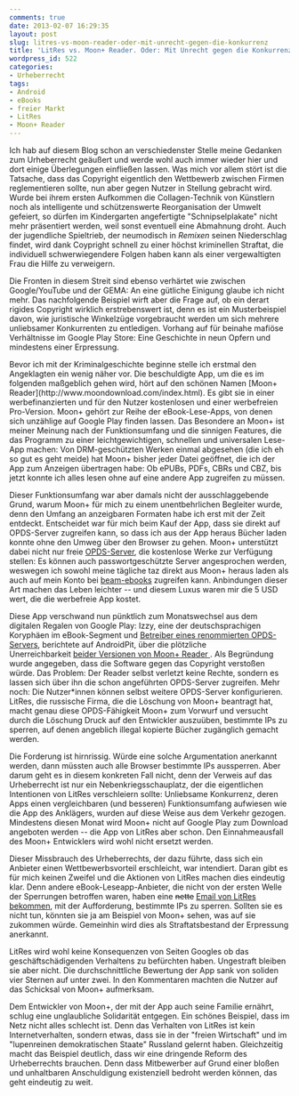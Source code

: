 ```yaml
---
comments: true
date: 2013-02-07 16:29:35
layout: post
slug: litres-vs-moon-reader-oder-mit-unrecht-gegen-die-konkurrenz
title: 'LitRes vs. Moon+ Reader. Oder: Mit Unrecht gegen die Konkurrenz'
wordpress_id: 522
categories:
- Urheberrecht
tags:
- Android
- eBooks
- freier Markt
- LitRes
- Moon+ Reader
---
```


Ich hab auf diesem Blog schon an verschiedenster Stelle meine Gedanken zum Urheberrecht geäußert und werde wohl auch immer wieder hier und dort einige Überlegungen einfließen lassen. Was mich vor allem stört ist die Tatsache, dass das Copyright eigentlich den Wettbewerb zwischen Firmen reglementieren sollte, nun aber gegen Nutzer in Stellung gebracht wird. Wurde bei ihrem ersten Aufkommen die Collagen-Technik von Künstlern noch als intelligente und schützenswerte Reorganisation der Umwelt gefeiert, so dürfen im Kindergarten angefertigte "Schnipselplakate" nicht mehr präsentiert werden, weil sonst eventuell eine Abmahnung droht. Auch der jugendliche Spieltrieb, der neumodisch in _Remixen_ seinen Niederschlag findet, wird dank Coypright schnell zu einer höchst kriminellen Straftat, die individuell schwerwiegendere Folgen haben kann als einer vergewaltigten Frau die Hilfe zu verweigern.

Die Fronten in diesem Streit sind ebenso verhärtet wie zwischen Google/YouTube und der GEMA: An eine gütliche Einigung glaube ich nicht mehr. Das nachfolgende Beispiel wirft aber die Frage auf, ob ein derart rigides Copyright wirklich erstrebenswert ist, denn es ist ein Musterbeispiel davon, wie juristische Winkelzüge vorgebraucht werden um sich mehrere unliebsamer Konkurrenten zu entledigen. Vorhang auf für beinahe mafiöse Verhältnisse im Google Play Store: Eine Geschichte in neun Opfern und mindestens einer Erpressung.

<!-- more -->Bevor ich mit der Kriminalgeschichte beginne stelle ich erstmal den Angeklagten ein wenig näher vor. Die beschuldigte App, um die es im folgenden maßgeblich gehen wird, hört auf den schönen Namen [Moon+ Reader](http://www.moondownload.com/index.html). Es gibt sie in einer werbefinanzierten und für den Nutzer kostenlosen und einer werbefreien Pro-Version. Moon+ gehört zur Reihe der eBook-Lese-Apps, von denen sich unzählige auf Google Play finden lassen. Das Besondere an Moon+ ist meiner Meinung nach der Funktionsumfang und die sinnigen Features, die das Programm zu einer leichtgewichtigen, schnellen und universalen Lese-App machen: Von DRM-geschützten Werken einmal abgesehen (die ich eh so gut es geht meide) hat Moon+ bisher jeder Datei geöffnet, die ich der App zum Anzeigen übertragen habe: Ob ePUBs, PDFs, CBRs und CBZ, bis jetzt konnte ich alles lesen ohne auf eine andere App zugreifen zu müssen.

Dieser Funktionsumfang war aber damals nicht der ausschlaggebende Grund, warum Moon+ für mich zu einem unentbehrlichen Begleiter wurde, denn den Umfang an anzeigbaren Formaten habe ich erst mit der Zeit entdeckt. Entscheidet war für mich beim Kauf der App, dass sie direkt auf OPDS-Server zugreifen kann, so dass ich aus der App heraus Bücher laden konnte ohne den Umweg über den Browser zu gehen. Moon+ unterstützt dabei nicht nur freie [OPDS-Server](http://en.wikipedia.org/wiki/OPDS), die kostenlose Werke zur Verfügung stellen: Es können auch passwortgeschützte Server angesprochen werden, weswegen ich sowohl meine tägliche taz direkt aus Moon+ heraus laden als auch auf mein Konto bei [beam-ebooks](http://www.beam-ebooks.de/) zugreifen kann. Anbindungen dieser Art machen das Leben leichter -- und diesem Luxus waren mir die 5 USD wert, die die werbefreie App kostet.

Diese App verschwand nun pünktlich zum Monatswechsel aus dem digitalen Regalen von Google Play: Izzy, eine der deutschsprachigen Koryphäen im eBook-Segment und [Betreiber eines renommierten OPDS-Servers](http://www.androidpit.de/3-333-freie-eBooks-im-ePub-Format), berichtete auf AndroidPit, über die plötzliche Unerreichbarkeit [beider Versionen von Moon+ Reader ](http://www.androidpit.de/moon-reader-aus-dem-playstore-entfernt-entwickler-bittet-um-hilfe). Als Begründung wurde angegeben, dass die Software gegen das Copyright verstoßen würde. Das Problem: Der Reader selbst verletzt keine Rechte, sondern es lassen sich über ihn die schon angeführten OPDS-Server zugreifen. Mehr noch: Die Nutzer*innen können selbst weitere OPDS-Server konfigurieren. LitRes, die russische Firma, die die Löschung von Moon+ beantragt hat, macht genau diese OPDS-Fähigkeit Moon+ zum Vorwurf und versucht durch die Löschung Druck auf den Entwickler auszuüben, bestimmte IPs zu sperren, auf denen angeblich illegal kopierte Bücher zugänglich gemacht werden.

Die Forderung ist hirnrissig. Würde eine solche Argumentation anerkannt werden, dann müssten auch alle Browser bestimmte IPs aussperren. Aber darum geht es in diesem konkreten Fall nicht, denn der Verweis auf das Urheberrecht ist nur ein Nebenkriegsschauplatz, der die eigentlichen Intentionen von LitRes verschleiern sollte: Unliebsame Konkurrenz, deren Apps einen vergleichbaren (und besseren) Funktionsumfang aufwiesen wie die App des Anklägers, wurden auf diese Weise aus dem Verkehr gezogen. Mindestens diesen Monat wird Moon+ nicht auf Google Play zum Download angeboten werden -- die App von LitRes aber schon. Den Einnahmeausfall des Moon+ Entwicklers wird wohl nicht ersetzt werden.

Dieser Missbrauch des Urheberrechts, der dazu führte, dass sich ein Anbieter einen Wettbewerbsvorteil erschleicht, war intendiert. Daran gibt es für mich keinen Zweifel und die Aktionen von LitRes machen dies eindeutig klar. Denn andere eBook-Leseapp-Anbieter, die nicht von der ersten Welle der Sperrungen betroffen waren, haben eine <del>nette</del> [Email von LitRes bekommen](http://www.androidpit.de/de/android/forum/thread/507061/Moon-Reader-aus-dem-Playstore-entfernt-helft-Seany?si=60), mit der Aufforderung, bestimmte IPs zu sperren. Sollten sie es nicht tun, könnten sie ja am Beispiel von Moon+ sehen, was auf sie zukommen würde. Gemeinhin wird dies als Straftatsbestand der Erpressung anerkannt.

LitRes wird wohl keine Konsequenzen von Seiten Googles ob das geschäftschädigenden Verhaltens zu befürchten haben. Ungestraft bleiben sie aber nicht. Die durchschnittliche Bewertung der App sank von soliden vier Sternen auf unter zwei. In den Kommentaren machten die Nutzer auf das Schicksal von Moon+ aufmerksam.

Dem Entwickler von Moon+, der mit der App auch seine Familie ernährt, schlug eine unglaubliche Solidarität entgegen. Ein schönes Beispiel, dass im Netz nicht alles schlecht ist. Denn das Verhalten von LitRes ist kein Internetverhalten, sondern etwas, dass sie in der "freien Wirtschaft" und im "lupenreinen demokratischen Staate" Russland gelernt haben. Gleichzeitig macht das Beispiel deutlich, dass wir eine dringende Reform des Urheberrechts brauchen. Denn dass Mitbewerber auf Grund einer bloßen und unhaltbaren Anschuldigung existenziell bedroht werden können, das geht eindeutig zu weit.
